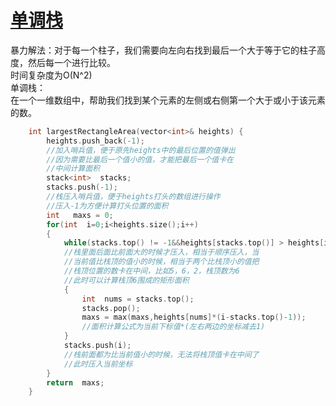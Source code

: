 # [单调栈](https://leetcode-cn.com/problems/largest-rectangle-in-histogram/)
暴力解法：对于每一个柱子，我们需要向左向右找到最后一个大于等于它的柱子高度，然后每一个进行比较。   
时间复杂度为O(N^2)   
单调栈：   
在一个一维数组中，帮助我们找到某个元素的左侧或右侧第一个大于或小于该元素的数。 
```cpp
    int largestRectangleArea(vector<int>& heights) {
        heights.push_back(-1);
        //加入哨兵值，便于原先heights中的最后位置的值弹出
        //因为需要比最后一个值小的值，才能把最后一个值卡在
        //中间计算面积
        stack<int>  stacks;
        stacks.push(-1);
        //栈压入哨兵值，便于heights打头的数组进行操作
        //压入-1为方便计算打头位置的面积
        int   maxs = 0;
        for(int  i=0;i<heights.size();i++)
        {
            while(stacks.top() != -1&&heights[stacks.top()] > heights[i])
            //栈里面后面比前面大的时候才压入，相当于顺序压入，当
            //当前值比栈顶的值小的时候，相当于两个比栈顶小的值把
            //栈顶位置的数卡在中间，比如5，6，2，栈顶数为6
            //此时可以计算栈顶6围成的矩形面积
            {
                int  nums = stacks.top();
                stacks.pop();
                maxs = max(maxs,heights[nums]*(i-stacks.top()-1));
                //面积计算公式为当前下标值*(左右两边的坐标减去1)
            }
            stacks.push(i);
            //栈前面都为比当前值小的时候，无法将栈顶值卡在中间了
            //此时压入当前坐标
        }
        return  maxs;
    }
```

